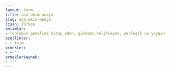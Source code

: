 ```yaml
---
layout: term
title: ana akım medya
slug: ana-akim-medya
lisan: Türkçe
anlamlar:
- Toplumun geneline hitap eden, gündemi belirleyen, yerleşik ve yaygın olan yazılı veya görsel basın
ozellikler:
- - isim
ornekler:
- - ''
orneklerkaynak:
- - ''
---
```

